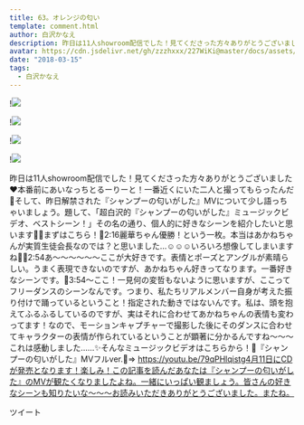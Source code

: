 ```yaml
---
title: 63。オレンジの匂い
template: comment.html
author: 白沢かなえ
description: 昨日は11人showroom配信でした！見てくださった方々ありがとうございました❤️本番前にあいなっちとるーりーと！一番近くにいた二人と撮ってもらったんだ🐰そして、昨日解禁された『シャンプーの匂いがした』MVにつ...
avatar: https://cdn.jsdelivr.net/gh/zzzhxxx/227WiKi@master/docs/assets/photo/avatar/kanae.jpg
date: "2018-03-15"
tags:
  - 白沢かなえ
---
```


!![](https://cdn.jsdelivr.net/gh/227WiKi/227WiKi-image@master/blog-image/kanae-2018-03-15_1.jpg)

!![](https://cdn.jsdelivr.net/gh/227WiKi/227WiKi-image@master/blog-image/kanae-2018-03-15_2.jpg)

!![](https://cdn.jsdelivr.net/gh/227WiKi/227WiKi-image@master/blog-image/kanae-2018-03-15_3.jpg)

!![](https://cdn.jsdelivr.net/gh/227WiKi/227WiKi-image@master/blog-image/kanae-2018-03-15_4.jpg)


昨日は11人showroom配信でした！見てくださった方々ありがとうございました❤️本番前にあいなっちとるーりーと！一番近くにいた二人と撮ってもらったんだ🐰そして、昨日解禁された『シャンプーの匂いがした』MVについて少し語っちゃいましょう。題して、「超白沢的『シャンプーの匂いがした』ミュージックビデオ、ベストシーン！」その名の通り、個人的に好きなシーンを紹介したいと思います🌷🌷まずはこちら！🌸2:16麗華ちゃん優勝！という一枚。本当はあかねちゃんが実質生徒会長なのでは？と思いました…☺️☺️☺️いろいろ想像してしまいますね🌷🌸2:54あ〜〜〜〜〜〜ここが大好きです。表情とポーズとアングルが素晴らしい。うまく表現できないのですが、あかねちゃん好きってなります。一番好きなシーンです。🌸3:54〜ここ！一見何の変哲もないように思いますが、ここってフリーダンスのシーンなんです。つまり、私たちリアルメンバー自身が考えた振り付けで踊っているということ！指定された動きではないんです。私は、頭を抱えてふるふるしているのですが、実はそれに合わせてあかねちゃんの表情も変わってます！なので、モーションキャプチャーで撮影した後にそのダンスに合わせてキャラクターの表情が作られているということが顕著に分かるんですね〜〜〜これは感動しました……✨そんなミュージックビデオはこちらから！🌸『シャンプーの匂いがした』MVフルver.🌸⇒ https://youtu.be/79qPHlqistg4月11日にCDが発売となります！楽しみ！この記事を読んだあなたは『シャンプーの匂いがした』のMVが観たくなりましたよね。一緒にいっぱい観ましょう。皆さんの好きなシーンも知りたいな〜〜〜お読みいただきありがとうございました。またね。


ツイート



